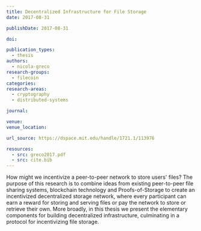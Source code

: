 ```yaml
---
title: Decentralized Infrastructure for File Storage
date: 2017-08-31

publishDate: 2017-08-31

doi:

publication_types:
  - thesis
authors:
  - nicola-greco
research-groups:
  - filecoin
categories:
research-areas:
  - cryptography
  - distributed-systems

journal:

venue:
venue_location: 

url_source: https://dspace.mit.edu/handle/1721.1/113976

resources:
  - src: greco2017.pdf
  - src: cite.bib
---
```

How might we incentivize a peer-to-peer network to store users' files? The purpose of this research is to combine ideas from existing peer-to-peer file sharing systems, blockchain technology and Proofs-of-Storage to create an incentivized decentralized storage network, where every participant can earn a reward for storing and serving files or pay the network to store or retrieve their own. More broadly, in this thesis we present the elementary components for building decentralized infrastructure, culminating in a protocol for incentivizing file storage.
